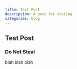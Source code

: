 ```yaml
---
title: Test Post
description: A post for testing
categories: blog
---
```


## Test Post

### Do Not Steal 

blah blah blah
